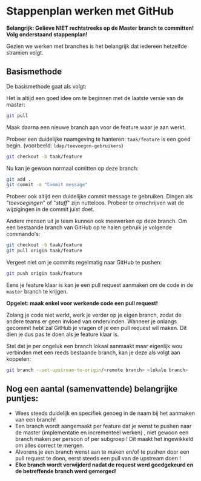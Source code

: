# Stappenplan werken met GitHub

**Belangrijk: Gelieve NIET rechtstreeks op de Master branch te committen! Volg onderstaand stappenplan!**

Gezien we werken met branches is het belangrijk dat iedereen hetzelfde stramien volgt. 

## Basismethode

De basismethode gaat als volgt:

Het is altijd een goed idee om te beginnen met de laatste versie van de master:
  ```bash
  git pull
  ```

Maak daarna een nieuwe branch aan voor de feature waar je aan werkt. 

Probeer een duidelijke naamgeving te hanteren: `taak/feature` is een goed begin. (voorbeeld: `ldap/toevoegen-gebruikers`)
  ```bash
  git checkout -b taak/feature
  ```

Nu kan je gewoon normaal comitten op deze branch:
  ```bash
  git add .
  git commit -m "Commit message"
  ```

Probeer ook altijd een duidelijke commit message te gebruiken. Dingen als "*toevoegingen*" of "*stuff*" zijn nutteloos. 
Probeer te omschrijven wat de wijzigingen in de commit juist doet.

Andere mensen uit je team kunnen ook meewerken op deze branch. Om een bestaande branch van GitHub op te halen gebruik je volgende commando's:
  ```bash
  git checkout -b taak/feature
  git pull origin taak/feature
  ```

Vergeet niet om je commits regelmatig naar GitHub te pushen:
  ```bash
  git push origin taak/feature
  ```

Eens je feature klaar is kan je een pull request aanmaken om de code in de `master` branch te krijgen. 

**Opgelet: maak enkel voor werkende code een pull request!** 

Zolang je code niet werkt, werk je verder op je eigen branch, zodat de andere teams er geen invloed van ondervinden. Wanneer je onlangs gecommit hebt zal GitHub je vragen of je een pull request wil maken. Dit dien je dus pas te doen als je feature klaar is. 

Stel dat je per ongeluk een branch lokaal aanmaakt maar eigenlijk wou verbinden met een reeds bestaande branch, kan je deze als volgt aan koppelen:
  ```bash
  git branch --set-upstream-to-origin/<remote branch> <lokale branch>
  ```

## Nog een aantal (samenvattende) belangrijke puntjes:

- Wees steeds duidelijk en specifiek genoeg in de naam bij het aanmaken van een branch!
- Een branch wordt aangemaakt per feature dat je wenst te pushen naar de master (implementatie en incrementeel werken) , niet gewoon een branch maken per persoon of per subgroep ! Dit maakt het ingewikkeld om alles correct te mergen.
- Alvorens je een branch wenst aan te maken en/of te pushen door een pull request te doen, eerst steeds een pull van de upstream doen !
- **Elke branch wordt verwijderd nadat de request werd goedgekeurd en de betreffende branch werd gemerged!**
